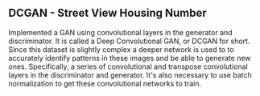 ## DCGAN - Street View Housing Number 
Implemented a GAN using convolutional layers in the generator and discriminator. It is called a Deep Convolutional GAN, or DCGAN for short. Since this dataset is slightly complex  a deeper network is used to to accurately identify patterns in these images and be able to generate new ones. 
Specifically, a series of convolutional and transpose convolutional layers in the discriminator and generator. It's also necessary to use batch normalization to get these convolutional networks to train.

